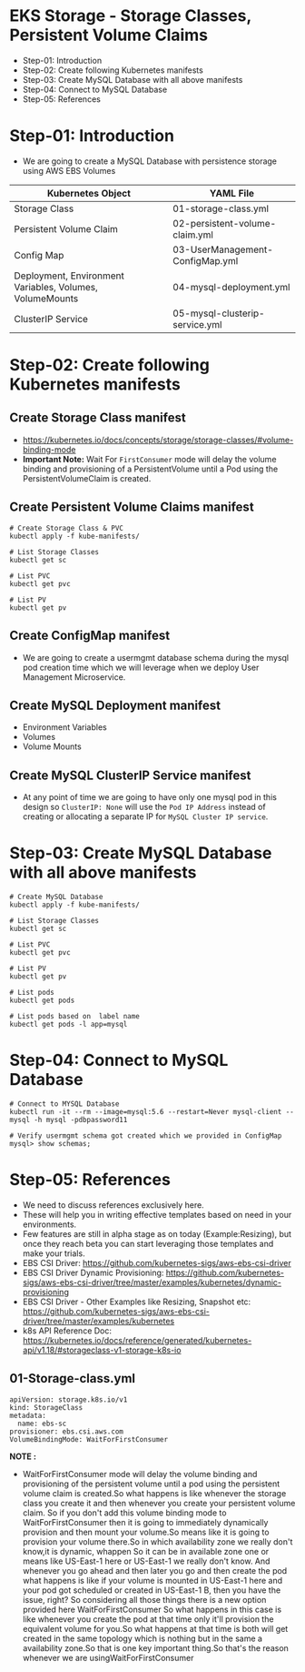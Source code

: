 # EKS Storage - Storage Classes, Persistent Volume Claims

- Step-01: Introduction
- Step-02: Create following Kubernetes manifests
- Step-03: Create MySQL Database with all above manifests
- Step-04: Connect to MySQL Database
- Step-05: References

# Step-01: Introduction
- We are going to create a MySQL Database with persistence storage using AWS EBS Volumes

| Kubernetes Object  | YAML File |
| ------------- | ------------- |
| Storage Class  | 01-storage-class.yml |
| Persistent Volume Claim | 02-persistent-volume-claim.yml   |
| Config Map  | 03-UserManagement-ConfigMap.yml  |
| Deployment, Environment Variables, Volumes, VolumeMounts  | 04-mysql-deployment.yml  |
| ClusterIP Service  | 05-mysql-clusterip-service.yml  |

# Step-02: Create following Kubernetes manifests

## Create Storage Class manifest
- https://kubernetes.io/docs/concepts/storage/storage-classes/#volume-binding-mode
- **Important Note:** Wait For `FirstConsumer` mode will delay the volume binding and provisioning of a PersistentVolume until a Pod using the PersistentVolumeClaim is created.

## Create Persistent Volume Claims manifest
```t
# Create Storage Class & PVC
kubectl apply -f kube-manifests/

# List Storage Classes
kubectl get sc

# List PVC
kubectl get pvc 

# List PV
kubectl get pv
```
## Create ConfigMap manifest
- We are going to create a usermgmt database schema during the mysql pod creation time which we will leverage when we deploy User Management Microservice.
## Create MySQL Deployment manifest
- Environment Variables
- Volumes
- Volume Mounts
## Create MySQL ClusterIP Service manifest
- At any point of time we are going to have only one mysql pod in this design so `ClusterIP: None` will use the `Pod IP Address` instead of creating or allocating a separate IP for `MySQL Cluster IP service`.

# Step-03: Create MySQL Database with all above manifests
```t
# Create MySQL Database
kubectl apply -f kube-manifests/

# List Storage Classes
kubectl get sc

# List PVC
kubectl get pvc 

# List PV
kubectl get pv

# List pods
kubectl get pods 

# List pods based on  label name
kubectl get pods -l app=mysql
```

# Step-04: Connect to MySQL Database
```t
# Connect to MYSQL Database
kubectl run -it --rm --image=mysql:5.6 --restart=Never mysql-client -- mysql -h mysql -pdbpassword11

# Verify usermgmt schema got created which we provided in ConfigMap
mysql> show schemas;
```
# Step-05: References

- We need to discuss references exclusively here.
- These will help you in writing effective templates based on need in your environments.
- Few features are still in alpha stage as on today (Example:Resizing), but once they reach beta you can start leveraging those templates and make your trials.
- EBS CSI Driver: https://github.com/kubernetes-sigs/aws-ebs-csi-driver
- EBS CSI Driver Dynamic Provisioning: https://github.com/kubernetes-sigs/aws-ebs-csi-driver/tree/master/examples/kubernetes/dynamic-provisioning
- EBS CSI Driver - Other Examples like Resizing, Snapshot etc: https://github.com/kubernetes-sigs/aws-ebs-csi-driver/tree/master/examples/kubernetes
- k8s API Reference Doc: https://kubernetes.io/docs/reference/generated/kubernetes-api/v1.18/#storageclass-v1-storage-k8s-io


## 01-Storage-class.yml
```t
apiVersion: storage.k8s.io/v1
kind: StorageClass
metadata:
  name: ebs-sc
provisioner: ebs.csi.aws.com
VolumeBindingMode: WaitForFirstConsumer

```

**NOTE :**
- WaitForFirstConsumer mode will delay the volume binding and provisioning of the persistent volume until a pod using the persistent volume claim is created.So what happens is like whenever the storage class you create it and then whenever you create your persistent volume claim. So if you don't add this volume binding mode to WaitForFirstConsumer then it is going to immediately dynamically provision and then mount your volume.So means like it is going to provision your volume there.So in which availability zone we really don't know,it is dynamic, whappen So it can be in available zone one or means like US-East-1 here or US-East-1 we really don't know.
And whenever you go ahead and then later you go and then create the pod what happens is like if your volume is mounted in US-East-1 here and your pod got scheduled
or created in US-East-1 B, then you have the issue, right? So considering all those things there is a new option provided here WaitForFirstConsumer So what happens in this case is like whenever you create the pod at that time only it'll provision the equivalent volume for you.So what happens at that time is both will get created in the same topology which is nothing but in the same a availability zone.So that is one key important thing.So that's the reason whenever we are usingWaitForFirstConsumer